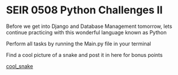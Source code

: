 # SEIR 0508 Python Challenges II

Before we get into Django and Database Management tomorrow, lets continue practicing with this wonderful language known as Python

Perform all tasks by running the Main.py file in your terminal

Find a cool picture of a snake and post it in here for bonus points

[cool_snake](https://www.insider.com/alan-rickman-harry-potter-and-the-half-blood-prince-line-2022-10)

